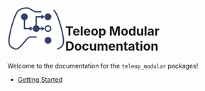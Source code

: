
<picture align="left">
  <source media="(prefers-color-scheme: light)" srcset="assets/logo.svg">
  <source media="(prefers-color-scheme: dark)" srcset="assets/logo_white.svg">
  <img src="assets/logo.svg" alt="teleop_modular logo" align="left" height="100">
</picture>

# Teleop Modular Documentation

Welcome to the documentation for the `teleop_modular` packages! 

- [Getting Started](./getting_started.md)